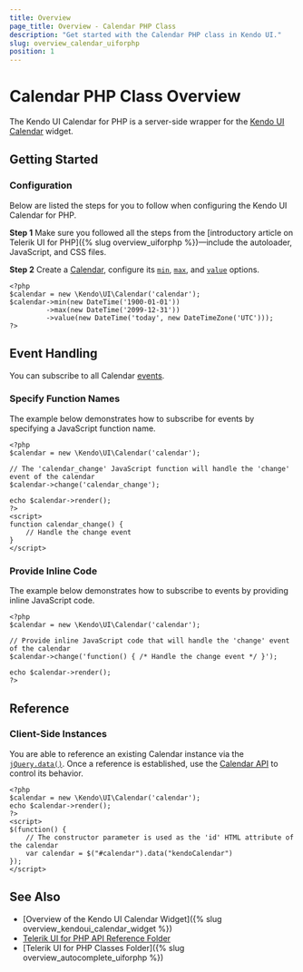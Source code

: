 ```yaml
---
title: Overview
page_title: Overview - Calendar PHP Class
description: "Get started with the Calendar PHP class in Kendo UI."
slug: overview_calendar_uiforphp
position: 1
---
```


# Calendar PHP Class Overview

The Kendo UI Calendar for PHP is a server-side wrapper for the [Kendo UI Calendar](/api/javascript/ui/calendar) widget.

## Getting Started

### Configuration

Below are listed the steps for you to follow when configuring the Kendo UI Calendar for PHP.

**Step 1** Make sure you followed all the steps from the [introductory article on Telerik UI for PHP]({% slug overview_uiforphp %})&mdash;include the autoloader, JavaScript, and CSS files.

**Step 2** Create a [Calendar](/api/php/Kendo/UI/Calendar), configure its [`min`](/api/php/Kendo/UI/Calendar#min), [`max`](/api/php/Kendo/UI/Calendar#max), and [`value`](/api/php/Kendo/UI/Calendar#value) options.



    <?php
    $calendar = new \Kendo\UI\Calendar('calendar');
    $calendar->min(new DateTime('1900-01-01'))
             ->max(new DateTime('2099-12-31'))
             ->value(new DateTime('today', new DateTimeZone('UTC')));
    ?>

## Event Handling

You can subscribe to all Calendar [events](/api/javascript/ui/calendar#events).

### Specify Function Names

The example below demonstrates how to subscribe for events by specifying a JavaScript function name.



    <?php
    $calendar = new \Kendo\UI\Calendar('calendar');

    // The 'calendar_change' JavaScript function will handle the 'change' event of the calendar
    $calendar->change('calendar_change');

    echo $calendar->render();
    ?>
    <script>
    function calendar_change() {
        // Handle the change event
    }
    </script>

### Provide Inline Code

The example below demonstrates how to subscribe to events by providing inline JavaScript code.



    <?php
    $calendar = new \Kendo\UI\Calendar('calendar');

    // Provide inline JavaScript code that will handle the 'change' event of the calendar
    $calendar->change('function() { /* Handle the change event */ }');

    echo $calendar->render();
    ?>

<!--*-->
## Reference

### Client-Side Instances

You are able to reference an existing Calendar instance via the [`jQuery.data()`](https://api.jquery.com/jQuery.data/). Once a reference is established, use the [Calendar API](/api/javascript/ui/calendar#methods) to control its behavior.



    <?php
    $calendar = new \Kendo\UI\Calendar('calendar');
    echo $calendar->render();
    ?>
    <script>
    $(function() {
        // The constructor parameter is used as the 'id' HTML attribute of the calendar
        var calendar = $("#calendar").data("kendoCalendar")
    });
    </script>

## See Also

* [Overview of the Kendo UI Calendar Widget]({% slug overview_kendoui_calendar_widget %})
* [Telerik UI for PHP API Reference Folder](/api/php/Kendo/UI/AutoComplete)
* [Telerik UI for PHP Classes Folder]({% slug overview_autocomplete_uiforphp %})
